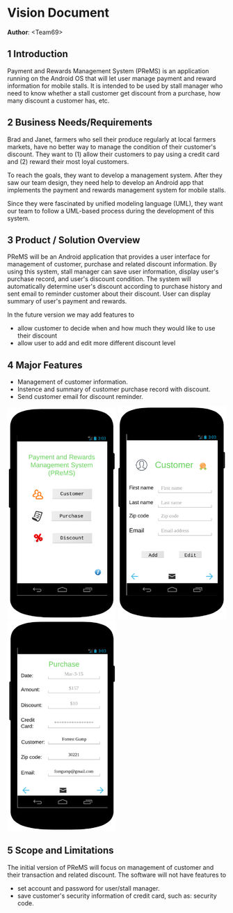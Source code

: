# Vision Document

**Author**: \<Team69\>

## 1 Introduction

Payment and Rewards Management System (PReMS) is an application running on the Android OS that will let user manage payment and reward information for mobile stalls. It is intended to be used by stall manager who need to know whether a stall customer get discount from a purchase, how many discount a customer has, etc. 

## 2 Business Needs/Requirements

Brad and Janet, farmers who sell their produce regularly at local farmers markets, have no better way to manage the condition of their customer's discount. They want to (1) allow their customers to pay using a credit card and (2) reward their most loyal customers. 

To reach the goals, they want to develop a management system. After they saw our team design, they need help to develop an Android app that implements the payment and rewards management system for mobile stalls. 

Since they were fascinated by unified modeling language (UML), they want our team to follow a UML-based process during the development of this system. 

## 3 Product / Solution Overview

PReMS will be an Android application that provides a user interface for management of customer, purchase and related discount information. By using this system, stall manager can save user information, display user's purchase record, and user's discount condition. The system will automatically determine user's discount according to purchase history and sent email to reminder customer about their discount. User can display summary of user's payment and rewards. 

In the future version we may add features to 
- allow customer to decide when and how much they would like to use their discount
- allow user to add and edit more different discount level

## 4 Major Features 

- Management of customer information.
- Instence and summary of customer purchase record with discount.
- Send customer email for discount reminder.

<img src="PReMS.png" width="250"/>  <img src="Customer.png" width="250"/> <img src="Purchase.png" width="250"/>

## 5 Scope and Limitations

The initial version of PReMS will focus on management of customer and their transaction and related discount. The software will not have features to 
- set account and password for user/stall manager. 
- save customer's security information of credit card, such as: security code. 





